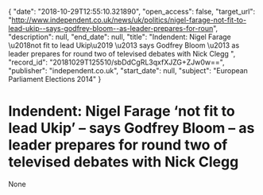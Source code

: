 {
  "date": "2018-10-29T12:55:10.321890", 
  "open_access": false, 
  "target_url": "http://www.independent.co.uk/news/uk/politics/nigel-farage-not-fit-to-lead-ukip--says-godfrey-bloom--as-leader-prepares-for-roun", 
  "description": null, 
  "end_date": null, 
  "title": "Indendent:  Nigel Farage \u2018not fit to lead Ukip\u2019 \u2013 says Godfrey Bloom \u2013 as leader prepares for round two of televised debates with Nick Clegg ", 
  "record_id": "20181029T125510/sbDdCgRL3qxfXJZG+ZJw0w==", 
  "publisher": "independent.co.uk", 
  "start_date": null, 
  "subject": "European Parliament Elections 2014"
}

# Indendent:  Nigel Farage ‘not fit to lead Ukip’ – says Godfrey Bloom – as leader prepares for round two of televised debates with Nick Clegg 

None